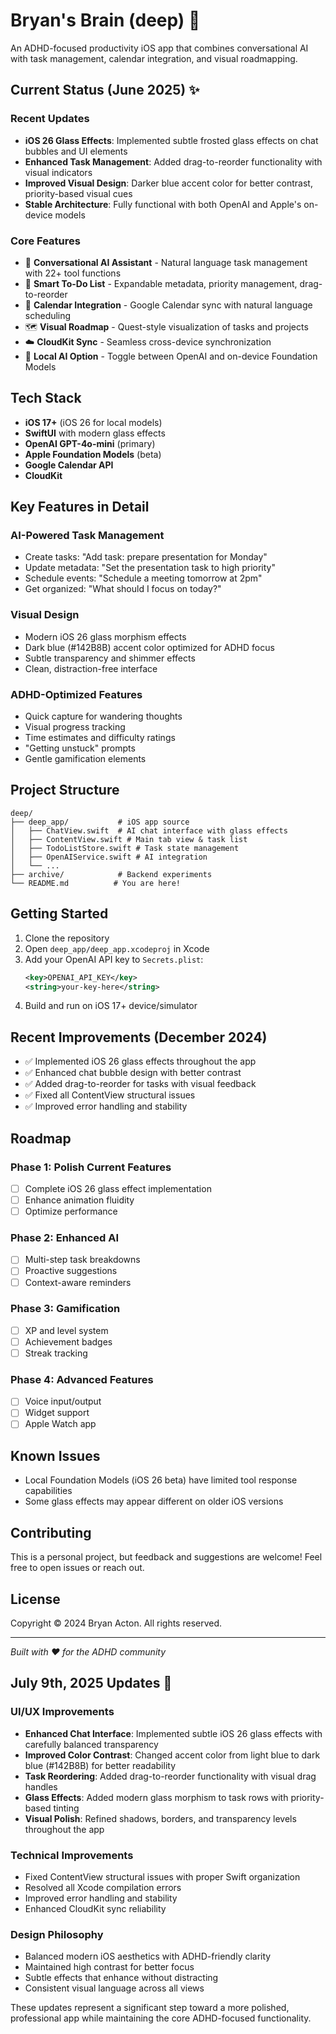 # Bryan's Brain (deep) 🧠

An ADHD-focused productivity iOS app that combines conversational AI with task management, calendar integration, and visual roadmapping.

## Current Status (June 2025) ✨

### Recent Updates
- **iOS 26 Glass Effects**: Implemented subtle frosted glass effects on chat bubbles and UI elements
- **Enhanced Task Management**: Added drag-to-reorder functionality with visual indicators
- **Improved Visual Design**: Darker blue accent color for better contrast, priority-based visual cues
- **Stable Architecture**: Fully functional with both OpenAI and Apple's on-device models

### Core Features
- 🤖 **Conversational AI Assistant** - Natural language task management with 22+ tool functions
- 📝 **Smart To-Do List** - Expandable metadata, priority management, drag-to-reorder
- 📅 **Calendar Integration** - Google Calendar sync with natural language scheduling
- 🗺️ **Visual Roadmap** - Quest-style visualization of tasks and projects
- ☁️ **CloudKit Sync** - Seamless cross-device synchronization
- 🧠 **Local AI Option** - Toggle between OpenAI and on-device Foundation Models

## Tech Stack

- **iOS 17+** (iOS 26 for local models)
- **SwiftUI** with modern glass effects
- **OpenAI GPT-4o-mini** (primary)
- **Apple Foundation Models** (beta)
- **Google Calendar API**
- **CloudKit**

## Key Features in Detail

### AI-Powered Task Management
- Create tasks: "Add task: prepare presentation for Monday"
- Update metadata: "Set the presentation task to high priority"
- Schedule events: "Schedule a meeting tomorrow at 2pm"
- Get organized: "What should I focus on today?"

### Visual Design
- Modern iOS 26 glass morphism effects
- Dark blue (#142B8B) accent color optimized for ADHD focus
- Subtle transparency and shimmer effects
- Clean, distraction-free interface

### ADHD-Optimized Features
- Quick capture for wandering thoughts
- Visual progress tracking
- Time estimates and difficulty ratings
- "Getting unstuck" prompts
- Gentle gamification elements

## Project Structure

```
deep/
├── deep_app/           # iOS app source
│   ├── ChatView.swift  # AI chat interface with glass effects
│   ├── ContentView.swift # Main tab view & task list
│   ├── TodoListStore.swift # Task state management
│   ├── OpenAIService.swift # AI integration
│   └── ...
├── archive/            # Backend experiments
└── README.md          # You are here!
```

## Getting Started

1. Clone the repository
2. Open `deep_app/deep_app.xcodeproj` in Xcode
3. Add your OpenAI API key to `Secrets.plist`:
   ```xml
   <key>OPENAI_API_KEY</key>
   <string>your-key-here</string>
   ```
4. Build and run on iOS 17+ device/simulator

## Recent Improvements (December 2024)

- ✅ Implemented iOS 26 glass effects throughout the app
- ✅ Enhanced chat bubble design with better contrast
- ✅ Added drag-to-reorder for tasks with visual feedback
- ✅ Fixed all ContentView structural issues
- ✅ Improved error handling and stability

## Roadmap

### Phase 1: Polish Current Features
- [ ] Complete iOS 26 glass effect implementation
- [ ] Enhance animation fluidity
- [ ] Optimize performance

### Phase 2: Enhanced AI
- [ ] Multi-step task breakdowns
- [ ] Proactive suggestions
- [ ] Context-aware reminders

### Phase 3: Gamification
- [ ] XP and level system
- [ ] Achievement badges
- [ ] Streak tracking

### Phase 4: Advanced Features
- [ ] Voice input/output
- [ ] Widget support
- [ ] Apple Watch app

## Known Issues

- Local Foundation Models (iOS 26 beta) have limited tool response capabilities
- Some glass effects may appear different on older iOS versions

## Contributing

This is a personal project, but feedback and suggestions are welcome! Feel free to open issues or reach out.

## License

Copyright © 2024 Bryan Acton. All rights reserved.

---

*Built with ❤️ for the ADHD community* 
## July 9th, 2025 Updates 🎨

### UI/UX Improvements
- **Enhanced Chat Interface**: Implemented subtle iOS 26 glass effects with carefully balanced transparency
- **Improved Color Contrast**: Changed accent color from light blue to dark blue (#142B8B) for better readability
- **Task Reordering**: Added drag-to-reorder functionality with visual drag handles
- **Glass Effects**: Added modern glass morphism to task rows with priority-based tinting
- **Visual Polish**: Refined shadows, borders, and transparency levels throughout the app

### Technical Improvements
- Fixed ContentView structural issues with proper Swift organization
- Resolved all Xcode compilation errors
- Improved error handling and stability
- Enhanced CloudKit sync reliability

### Design Philosophy
- Balanced modern iOS aesthetics with ADHD-friendly clarity
- Maintained high contrast for better focus
- Subtle effects that enhance without distracting
- Consistent visual language across all views

These updates represent a significant step toward a more polished, professional app while maintaining the core ADHD-focused functionality.
